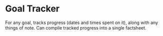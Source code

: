 # Goal Tracker
For any goal, tracks progress (dates and times spent on it), along with any things of note. Can compile tracked progress into a single factsheet.
